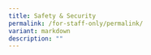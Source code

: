 ```yaml
---
title: Safety & Security
permalink: /for-staff-only/permalink/
variant: markdown
description: ""
---
```

